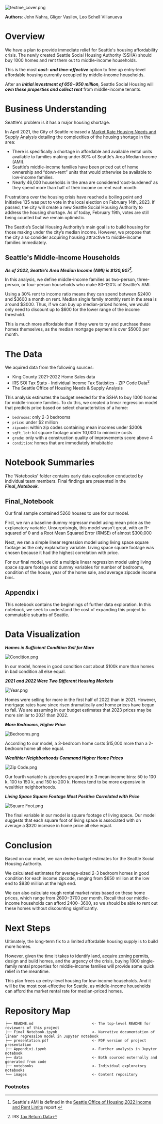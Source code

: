 ![textme_cover.png](https://github.com/leo-schell/phase2project/blob/main/Images/textme_cover.png?raw=true)

**Authors**: John Nahra, Gligor Vasilev, Leo Schell Villanueva

# Overview


We have a plan to provide immediate relief for Seattle's housing affordability crisis. The newly created Seattle Social Housing Authority (SSHA) should buy 1000 homes and rent them out to middle-income households.

This is the most ***cost- and time-effective*** option to free up entry-level affordable housing currently occupied by middle-income households. 

After an ***initial investment of $650-$950 million***, Seattle Social Housing will ***own these properties and collect rent*** from middle-income tenants.

# Business Understanding

Seattle's problem is it has a major housing shortage.

In April 2021, the City of Seattle released a [Market Rate Housing Needs and Supply Analysis](https://www.seattle.gov/Documents/Departments/OPCD/OngoingInitiatives/HousingChoices/SeattleMarketRateHousingNeedsAndSupplyAnalysis2021.pdf) detailing the complexities of the housing shortage in the area:
- There is specifically a shortage in affordable and available rental units available to families making under 80% of Seattle’s Area Median Income (AMI).
- Seattle’s middle-income families have been priced out of home ownership and “down-rent” units that would otherwise be available to low-income families.
- Nearly 46,000 households in the area are considered ‘cost-burdened’ as they spend more than half of their income on rent each month. 

Frustrations over the housing crisis have reached a boiling point and Initiative 135 was put to vote in the local election on February 14th, 2023. If passed, the city will create a new Seattle Social Housing Authority to address the housing shortage. As of today, February 19th, votes are still being counted but we remain optimistic. 

The Seattle’s Social Housing Authority’s main goal is to build housing for those making under the city’s median income. However, we propose that the city also consider acquiring housing attractive to middle-income families immediately.


## Seattle's Middle-Income Households

***As of 2022, Seattle’s Area Median Income (AMI) is $120,907[^1].***

In this analysis, we define middle-income families as two-person, three-person, or four-person households who make 80-120% of Seattle's AMI.


Using a 30% rent to income ratio means they can spend between $2400 and $3600 a month on rent. Median single family monthly rent in the area is around $3000. Thus, if we can buy up median-priced homes, we would only need to discount up to $600 for the lower range of the income threshold.

This is much more affordable than if they were to try and purchase these homes themselves, as the median mortgage payment is over $5000 per month.


# The Data

We aquired data from the following sources:
- King County 2021-2022 Home Sales data
- IRS SOI Tax Stats - Individual Income Tax Statistics - ZIP Code Data[^2]
- The Seattle Office of Housing Needs & Supply Analysis

This analysis estimates the budget needed for the SSHA to buy 1000 homes for middle-income families. To do this, we created a linear regression model that predicts price based on select characteristics of a home:
- `bedrooms`: only 2-3 bedrooms
- `price`: under $2 million
- `zipcode`: within zip codes containing mean incomes under $200k
- `sqft_lot`: lot square footage under 10,000 to minimize costs
- `grade`: only with a construction quality of improvements score above 4
- `condition`: homes that are immediately inhabitable



# Notebook Summaries

The 'Notebooks' folder contains early data exploration conducted by individual team members. Final findings are presented in the ***Final_Notebook***.

## Final_Notebook

Our final sample contained 5260 houses to use for our model.

First, we ran a baseline dummy regressor model using mean price as the explanatory variable. Unsurprisingly, this model wasn't great, with an R-squared of 0 and a Root Mean Squared Error (RMSE) of almost $300,000

Next, we ran a simple linear regression model using living space square footage as the only explanatory variable. Living space square footage was chosen because it had the highest correlation with price.

For our final model, we did a multiple linear regression model using living space square footage and dummy variables for number of bedrooms, condition of the house, year of the home sale, and average zipcode income bins.


## Appendix i

This notebook contains the beginnings of further data exploration. In this notebook, we seek to understand the cost of expanding this project to commutable suburbs of Seattle.


# Data Visualization

***Homes in Sufficient Condition Sell for More***

![Condition.png](https://github.com/leo-schell/phase2project/blob/main/Images/Condition.png)

In our model, homes in good condition cost about $100k more than homes in bad condition all else equal.

***2021 and 2022 Were Two Different Housing Markets***

![Year.png](https://github.com/leo-schell/phase2project/blob/main/Images/Year.png)

Homes were selling for more in the first half of 2022 than in 2021. However, mortgage rates have since risen dramatically and home prices have begun to fall. We are assuming in our budget estimates that 2023 prices may be more similar to 2021 than 2022.


***More Bedrooms, Higher Price***

![Bedrooms.png](https://github.com/leo-schell/phase2project/blob/main/Images/Bedrooms.png)

According to our model, a 3-bedroom home costs $15,000 more than a 2-bedroom home all else equal.

***Wealthier Neighborhoods Command Higher Home Prices***

![Zip Code.png](https://github.com/leo-schell/phase2project/blob/main/Images/Zip%20Code.png)

Our fourth variable is zipcodes grouped into 3 mean income bins: 50 to 100 k, 100 to 150 k, and 150 to 200 k. Homes tend to be more expensive in wealthier neighborhoods.

***Living Space Square Footage Most Positive Correlated with Price***

![Square Foot.png](https://github.com/leo-schell/phase2project/blob/main/Images/Square%20Foot.png)

The final variable in our model is square footage of living space. Our model suggests that each square foot of living space is associated with on average a $320 increase in home price all else equal.

# Conclusion

Based on our model, we can derive budget estimates for the Seattle Social Housing Authority. 



We calculated estimates for average-sized 2-3 bedroom homes in good condition for each income zipcode, ranging from $650 million at the low end to $930 million at the high end. 

We can also calculate rough rental market rates based on these home prices, which range from $2600-$3700 per month. Recall that our middle-income households can afford $2400-$3600, so we should be able to rent out these homes without discounting significantly.

# Next Steps

Ultimately, the long-term fix to a limited affordable housing supply is to build more homes.

However, given the time it takes to identify land, acquire zoning permits, design and build homes, and the urgency of the crisis, buying 1000 single-family rental properties for middle-income families will provide some quick relief in the meantime.

This plan frees up entry-level housing for low-income households. And it will be the most cost-effective for Seattle, as middle-income households can afford the market rental rate for median-priced homes.


# Repository Map

```
├── README.md                           <- The top-level README for reviewers of this project
├── Final_Notebook.ipynb                <- Narrative documentation of linear regression model in Jupyter notebook
├── presentation.pdf                    <- PDF version of project presentation
├── Appendixi.ipynb                     <- Further analysis in Jupyter notebook
├── data                                <- Both sourced externally and generated from code
├── notebooks                           <- Individual exploratory notebooks
└── images                              <- Content repository
```



### Footnotes
[^1]: Seattle's AMI is defined in the [Seattle Office of Housing 2022 Income and Rent Limits](https://www.seattle.gov/documents/Departments/Housing/PropertyManagers/IncomeRentLimits/Income-Rent-Limits.pdf) report.
[^2]: IRS [Tax Return Data](https://www.irs.gov/statistics/soi-tax-stats-individual-income-tax-statistics-zip-code-data-soi)